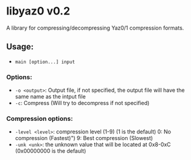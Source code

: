 # libyaz0 v0.2
A library for compressing/decompressing Yaz0/1 compression formats.

## Usage:

 * `main [option...] input`

### Options:
 * `-o <output>`: Output file, if not specified, the output file will have the same name as the intput file
 * `-c`: Compress (Will try to decompress if not specified)

### Compression options:
 * `-level <level>`: compression level (1-9) (1 is the default)
                      0: No compression (Fastest)")
                      9: Best compression (Slowest)
 * `-unk <unk>`: the unknown value that will be located at 0x8-0xC (0x00000000 is the default)